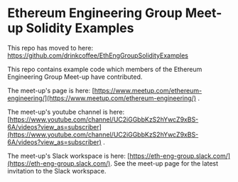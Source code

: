 # Ethereum Engineering Group Meet-up Solidity Examples
This repo has moved to here: https://github.com/drinkcoffee/EthEngGroupSolidityExamples


This repo contains example code which members of the Ethereum Engineering Group Meet-up have contributed.

The meet-up's page is here: [https://www.meetup.com/ethereum-engineering/](https://www.meetup.com/ethereum-engineering/) .

The meet-up's youtube channel is here: [https://www.youtube.com/channel/UC2iGGbbKzS2hYwcZ9xBS-6A/videos?view_as=subscriber](https://www.youtube.com/channel/UC2iGGbbKzS2hYwcZ9xBS-6A/videos?view_as=subscriber) .

The meet-up's Slack workspace is here: [https://eth-eng-group.slack.com/](https://eth-eng-group.slack.com/). See the meet-up page for the latest invitation to the Slack workspace.

